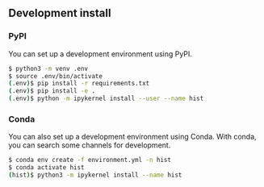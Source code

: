 
## Development install

### PyPI

You can set up a development environment using PyPI.

```bash
$ python3 -m venv .env
$ source .env/bin/activate
(.env)$ pip install -r requirements.txt
(.env)$ pip install -e .
(.env)$ python -m ipykernel install --user --name hist
```

### Conda

You can also set up a development environment using Conda. With conda, you can search some channels for development.

```bash
$ conda env create -f environment.yml -n hist
$ conda activate hist
(hist)$ python3 -m ipykernel install --name hist
```
